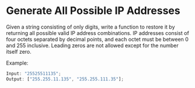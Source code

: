 # Generate All Possible IP Addresses

Given a string consisting of only digits, write a function to restore it by returning all possible valid IP address combinations. IP addresses consist of four octets separated by decimal points, and each octet must be between 0 and 255 inclusive. Leading zeros are not allowed except for the number itself zero.

Example:

```js
Input: "25525511135";
Output: ["255.255.11.135", "255.255.111.35"];
```
